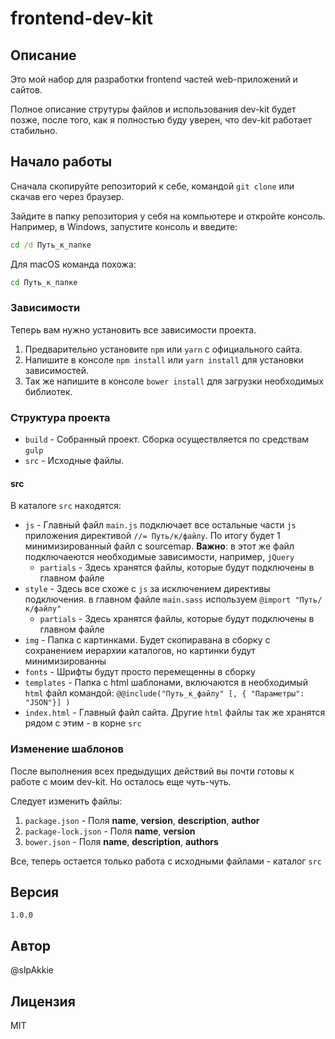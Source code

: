 # frontend-dev-kit

## Описание

Это мой набор для разработки frontend частей web-приложений и сайтов.

Полное описание струтуры файлов и использования dev-kit будет позже, после того, как я полностью буду уверен, что dev-kit работает стабильно.

## Начало работы

Сначала скопируйте репозиторий к себе, командой `git clone` или скачав его через браузер.

Зайдите в папку репозитория у себя на компьютере и откройте консоль.
Например, в Windows, запустите консоль и введите:
```cmd
cd /d Путь_к_папке
```
Для macOS команда похожа:
```bash
cd Путь_к_папке
```

### Зависимости

Теперь вам нужно установить все зависимости проекта.
1. Предварительно установите `npm` или `yarn` с официального сайта.
2. Напишите в консоле `npm install` или `yarn install` для установки зависимостей.
3. Так же напишите в консоле `bower install` для загрузки необходимых библиотек.

### Структура проекта

- `build` - Собранный проект. Сборка осуществляется по средствам `gulp`
- `src` - Исходные файлы.

#### src

В каталоге `src` находятся:

- `js` - Главный файл `main.js` подключает все остальные части `js` приложения директивой `//= Путь/к/файлу`. По итогу будет 1 минимизированный файл с sourcemap. **Важно**: в этот же файл подключаеются необходимые зависимости, например, `jQuery`
  - `partials` - Здесь хранятся файлы, которые будут подключены в главном файле
- `style` - Здесь все схоже с `js` за исключением директивы подключения. в главном файле `main.sass` используем `@import "Путь/к/файлу"`
  - `partials` - Здесь хранятся файлы, которые будут подключены в главном файле
- `img` - Папка с картинками. Будет скопиравана в сборку с сохранением иерархии каталогов, но картинки будут минимизированны
- `fonts` - Шрифты будут просто перемещенны в сборку
- `templates` - Папка с html шаблонами, включаются в необходимый `html` файл командой: `@@include("Путь_к_файлу" [, { "Параметры": "JSON"}] )`
- `index.html` - Главный файл сайта. Другие `html` файлы так же хранятся рядом с этим - в корне `src`

### Изменение шаблонов

После выполнения всех предыдущих действий вы почти готовы к работе с моим dev-kit.
Но осталось еще чуть-чуть.

Следует изменить файлы:
1. `package.json` - Поля **name**, **version**, **description**, **author**
2. `package-lock.json` - Поля **name**, **version**
3. `bower.json` - Поля **name**, **description**, **authors**

Все, теперь остается только работа с исходными файлами - каталог `src`

## Версия

`1.0.0`

## Автор

@slpAkkie

## Лицензия

MIT

